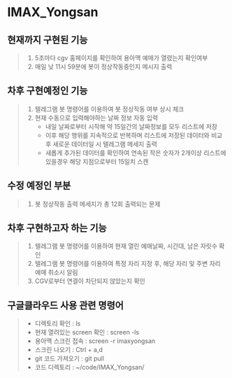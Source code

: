 # IMAX_Yongsan

## 현재까지 구현된 기능
>1. 5초마다 cgv 홈페이지를 확인하여 용아맥 예매가 열렸는지 확인여부
>2. 매일 낮 11시 59분에 봇이 정상작동중인지 메시지 출력

## 차후 구현예정인 기능
>1. 텔레그램 봇 명령어를 이용하여 봇 정상작동 여부 상시 체크
>2. 현재 수동으로 입력해야하는 날짜 정보 자동 입력
>    * 내일 날짜로부터 시작해 약 15일간의 날짜정보를 모두 리스트에 저장
>    * 이후 해당 행위를 지속적으로 반복하며 리스트에 저장된 데이터와 비교 후 새로운 데이터일 시 텔레그램 메세지 출력
>    * 새롭게 추가된 데이터를 확인하여 연속된 작은 숫자가 2개이상 리스트에 있을경우 해당 지점으로부터 15일치 스캔

## 수정 예정인 부분
>1. 봇 정상작동 출력 메세지가 총 12회 출력되는 문제

## 차후 구현하고자 하는 기능
>1. 텔레그램 봇 명령어를 이용하여 현재 열린 예매날짜, 시간대, 남은 자릿수 확인
>2. 텔레그램 봇 명령어를 이용하여 특정 자리 지정 후, 해당 자리 및 주변 자리 예매 취소시 알림
>3. CGV로부터 연결이 차단되지 않았는지 확인 


## 구글클라우드 사용 관련 명령어
>* 디렉토리 확인 : ls   
>* 현재 열려있는 screen 확인 : screen -ls   
>* 용아맥 스크린 접속 : screen -r imaxyongsan   
>* 스크린 나오기  : Ctrl + a,d   
>* git 코드 가져오기 : git pull
>* 코드 디렉토리 : ~/code/IMAX_Yongsan/
